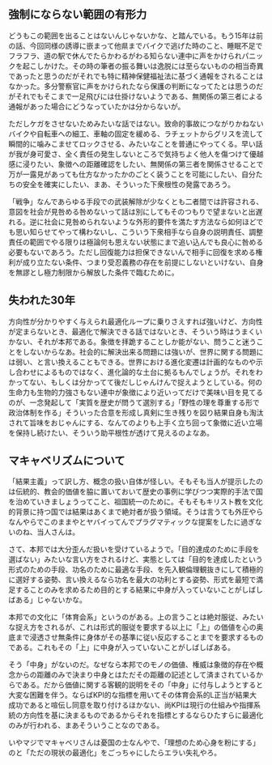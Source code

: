 ﻿## 強制にならない範囲の有形力

どうもこの範囲を出ることはないんじゃないかな、と踏んでいる。もう15年は前の話、今回同様の誘導に嵌まって他県までバイクで逃げた時のこと、睡眠不足でフラフラ、道の駅で休んでたらかわるがわる知らない連中に声をかけられパニックを起こしかけた。その時の筆者の振る舞いは逸脱には至らないものの相当奇異であったと思うのだがそれでも特に精神保健福祉法に基づく通報をされることはなかった。多分警察官に声をかけられたなら保護の判断になってたとは思うのだがそれでもそこまで一足飛びには仕掛けないようである、無関係の第三者による通報があった場合にどうなっていたかは分からないが。

ただしケガをさせないためみたいな話ではない。致命的事故につながりかねないバイクや自転車への細工、車軸の固定を緩める、ラチェットからグリスを流して瞬間的に噛みこませてロックさせる、みたいなことを普通にやってくる。早い話が我が身可愛さ、全く責任の発生しないところで気持ちよく他人を傷つけて優越感に浸りたい、象徴への距離確認をしたい、無関係の第三者を関係させることで万が一露見があっても仕方なかったかのごとく装うことを可能にしたい、自分たちの安全を確実にしたい、まあ、そういった下衆根性の発露であろう。

「戦争」なんであらゆる手段での武装解除が少なくとも二者間では許容される、意図を社会が見咎める咎めないって話は別にしてもそのつもりで望まないと出遅れる。逆に社会に見咎められないような外形的要件を満たす方法なら如何ほどでも思い知らせてやって構わないし、こういう下衆相手なら自身の説明責任、調整責任の範囲でやる限りは極論何も思えない状態にまで追い込んでも良心に咎める必要もないであろう。ただし回復能力は担保できないんで相手に回復を求める権利が成り立たない条件、つまり受忍義務の存在を前提にしないといけない、自身を無謬とし極力制限から解放した条件で臨むために。


## 失われた30年

方向性が分かりやすく与えられ最適化ループに乗りさえすれば強いけど、方向性が定まらないとき、最適化で解決できる話ではないとき、そういう時はうまくいかない、それが本邦である。象徴を拝跪することしか能がない、問うこと迷うことをしないからなあ。社会的に解決出来る問題には強いが、世界に関する問題には弱い、と言い換えることもできる。世界における進化変遷は計画的なものや示し合わせによるものではなく、進化論的な土台に拠るもんでしょうが。それをわかってない、もしくは分かってて後だしじゃんけんで捉えようとしている。何の生命力も生物的力強さもない連中が象徴により近いってだけで美味い目を見てるのが、一念発起して「実質を歴史が問うて選別する」「野性の理を尊重する形で政治体制を作る」そういった合意を形成し真剣に生き残りを図り結果自身も淘汰されて旨味をおじゃんにする、なんてのよりも上手く立ち回って象徴に近い立場を保持し続けたい、そういう助平根性が透けて見えるのよなあ。


## マキャベリズムについて

「結果主義」って訳し方、概念の扱い自体が怪しい。そもそも当人が提示したのは伝統的、教会的価値を脇に置いておいて歴史の事例に学びつつ実際的手法で国を治めていきましょうってこと、祖国統一のために。そもそもキリスト教を文化的背景に持つ国では結果はあくまで絶対者が扱う領域。そうは言うても外圧やらなんやらでこのままやとヤバイってんでプラグマティックな提案をしたに過ぎないのね、当人さんは。

さて、本邦では大分歪んだ扱いを受けているようで。「目的達成のために手段を選ばない」みたいな言い方をされるけど、実態としては「目的を達成したという形式のための手段、功名のために最適な手段、を先入観倫理観抜きにして積極的に選好する姿勢、言い換えるなら功名を最大の功利とする姿勢、形式を最短で満足することのみを求めるため目的とする結果に中身が入っていないことがしばしばある」じゃないかな。

本邦での文化に「体育会系」というのがある。上の言うことは絶対服従、みたいな捉え方をされるが、これは形式的服従を要求する以上に「上」の価値を心の奥底まで浸透させ無条件に身体がその基準に従い反応することまでを要求するものである。これもその「上」に中身が入っていないことがしばしばある。

そう「中身」がないのだ。なぜなら本邦でのモノの価値、権威は象徴的存在や概念からの距離のみで決まり中身とはただその距離の記述として済まされているからである。だから価値に関する客観的説明をその「中身」に付与しようとすると大変な困難を伴う。ならばKPI的な指標を用いてその体育会系的L正当が結果大成功であると喧伝し同意を取り付けるほかない、尚KPIは現行の仕組みや指揮系統の方向性を基に決まるものであるからそれを指標とするならひたすらに最適化のみが行われる、まあそういうことなのである。

いやマジでマキャベリさんは憂国の士なんやで、「理想のため心身を粉にする」のと「ただの現状の最適化」をごっちゃにしたらエラい失礼やろ。
